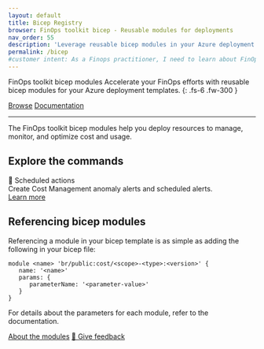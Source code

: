 ```yaml
---
layout: default
title: Bicep Registry
browser: FinOps toolkit bicep - Reusable modules for deployments
nav_order: 55
description: 'Leverage reusable bicep modules in your Azure deployment templates to accelerate your FinOps efforts.'
permalink: /bicep
#customer intent: As a Finops practitioner, I need to learn about FinOps hubs
---
```


<span class="fs-9 d-block mb-4">FinOps toolkit bicep modules</span>
Accelerate your FinOps efforts with reusable bicep modules for your Azure deployment templates.
{: .fs-6 .fw-300 }

<a class="btn btn-primary fs-5 mb-4 mb-md-0 mr-4" href="#deploy">Browse</a>
<a class="btn fs-5 mb-4 mb-md-0 mr-4" target="_blank" href="https://learn.microsoft.com/cloud-computing/finops/toolkit/bicep-registry/modules">Documentation</a>

---

The FinOps toolkit bicep modules help you deploy resources to manage, monitor, and optimize cost and usage.

<!--
<div id="whats-new" class="m-0 p-4" style="background-color:#edf; border:solid 1px #609;">
    <h3 class="m-0 mb-4">What's new in February 2025<span class="ftk-version">v0.8</span></h3>
    <p class="mt-2 mb-0">
        February introduced...
    </p>
    <p class="mt-2 mb-0"><a target="_blank" href="https://learn.microsoft.com/cloud-computing/finops/toolkit/changelog">See all changes</a></p>
</div>
-->

<a name="features"></a>
<a name="docs"></a>

## Explore the commands

<div class="ftk-gallery">
    <div class="ftk-tile">
        <div>📨 Scheduled actions</div>
        <div>Create Cost Management anomaly alerts and scheduled alerts.</div>
        <a class="btn mb-4 mb-md-0 mr-4" target="_blank" href="https://learn.microsoft.com/cloud-computing/finops/toolkit/bicep-registry/scheduled-actions">Learn more</a>
    </div>
</div>
<a name="deploy"></a>
<a name="download"></a>
<a name="install"></a>

## Referencing bicep modules

Referencing a module in your bicep template is as simple as adding the following in your bicep file:

```bicep
module <name> 'br/public:cost/<scope>-<type>:<version>' {
   name: '<name>'
   params: {
      parameterName: '<parameter-value>'
   }
}
```

For details about the parameters for each module, refer to the documentation.

<a class="btn mt-2 mb-4 mb-md-0 mr-4" target="_blank" href="https://learn.microsoft.com/cloud-computing/finops/toolkit/bicep-registry/modules">About the modules</a>
<a class="btn mb-4 mb-md-0 mr-4" target="_blank" href="https://portal.azure.com/#view/HubsExtension/InProductFeedbackBlade/extensionName/FinOpsToolkit/cesQuestion/How%20easy%20or%20hard%20is%20it%20to%20use%20FinOps%20toolkit%20bicep%20modules%3F/cvaQuestion/How%20valuable%20are%20FinOps%20toolkit%20bicep%20modules%3F/surveyId/FTK{% include ftkver.txt %}/bladeName/Bicep/featureName/Marketing.Docs">💜 Give feedback</a>

<br>

